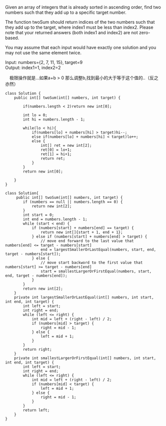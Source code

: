 Given an array of integers that is already sorted in ascending order, find two numbers such that they add up to a specific target number.

The function twoSum should return indices of the two numbers such that they add up to the target, where index1 must be less than index2. Please note that your returned answers (both index1 and index2) are not zero-based.

You may assume that each input would have exactly one solution and you may not use the same element twice.

Input: numbers={2, 7, 11, 15}, target=9\
Output: index1=1, index2=2


&emsp;极限操作就是...如果a+b > 0 那么调整b,找到最小的大于等于这个值的..（反之亦然）
```
class Solution {
    public int[] twoSum(int[] numbers, int target) {
        
        if(numbers.length < 2)return new int[0];
        
        int lo = 0;
        int hi = numbers.length - 1;
        
        while(lo < hi){
            if(numbers[lo] + numbers[hi] > target)hi--;
            else if(numbers[lo] + numbers[hi] < target)lo++;
            else {
                int[] ret = new int[2];
                ret[0] = lo+1;
                ret[1] = hi+1;
                return ret;
            }
        }
        return new int[0];
        
    }
}
```

```
class Solution{
     public int[] twoSum(int[] numbers, int target) {
        if (numbers == null || numbers.length == 0) {
            return new int[2];
        }
        int start = 0;
        int end = numbers.length - 1;
        while (start < end) {
            if (numbers[start] + numbers[end] == target) {
                return new int[]{start + 1, end + 1};
            } else if (numbers[start] + numbers[end] > target) {
                // move end forward to the last value that numbers[end] <= target - numbers[start]
                end = largestSmallerOrLastEqual(numbers, start, end, target - numbers[start]);
            } else {
                // move start backword to the first value that numbers[start] >= target - numbers[end]
                start = smallestLargerOrFirstEqual(numbers, start, end, target - numbers[end]);
            }
        }
        return new int[2];
    }
    private int largestSmallerOrLastEqual(int[] numbers, int start, int end, int target) {
        int left = start;
        int right = end;
        while (left <= right) {
            int mid = left + (right - left) / 2;
            if (numbers[mid] > target) {
                right = mid - 1;
            } else {
                left = mid + 1;
            }
        }
        return right;
    }
    private int smallestLargerOrFirstEqual(int[] numbers, int start, int end, int target) {
        int left = start;
        int right = end;
        while (left <= right) {
            int mid = left + (right - left) / 2;
            if (numbers[mid] < target) {
                left = mid + 1;
            } else {
                right = mid - 1;
            }
        }
        return left;
    }
}
```